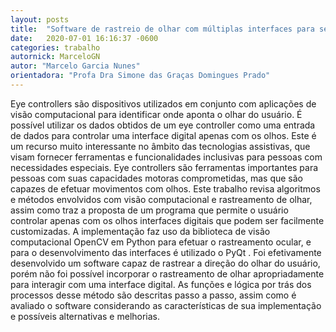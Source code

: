 ```yaml
---
layout: posts
title:  "Software de rastreio de olhar com múltiplas interfaces para se adaptar e interagir com outros softwares"
date:   2020-07-01 16:16:37 -0600
categories: trabalho
autornick: MarceloGN
autor: "Marcelo Garcia Nunes"
orientadora: "Profa Dra Simone das Graças Domingues Prado"
---
```

Eye controllers são dispositivos utilizados em conjunto com aplicações de visão computacional para identificar onde aponta o olhar do usuário. É possível utilizar os dados obtidos de um eye controller como uma entrada de dados para controlar uma interface digital apenas com os olhos. Este é um recurso muito interessante no âmbito das tecnologias assistivas, que visam fornecer ferramentas e funcionalidades inclusivas para pessoas com necessidades especiais. Eye controllers são ferramentas importantes para pessoas com suas capacidades motoras comprometidas, mas que são capazes de efetuar movimentos com olhos. Este trabalho revisa algoritmos e métodos envolvidos com visão computacional e rastreamento de olhar, assim como traz a proposta de um programa que permite o usuário controlar apenas com os olhos interfaces digitais que podem ser facilmente customizadas. A implementação faz uso da biblioteca de visão computacional OpenCV em Python para efetuar o rastreamento ocular, e para o desenvolvimento das interfaces é utilizado o PyQt . Foi efetivamente desenvolvido um software capaz de rastrear a direção do olhar do usuário, porém não foi possível incorporar o rastreamento de olhar apropriadamente para interagir com uma interface digital. As funções e lógica por trás dos processos desse método são descritas passo a passo, assim como é avaliado o software considerando as características de sua implementação e possíveis alternativas e melhorias.

